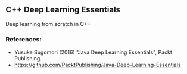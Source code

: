 ## C++ Deep Learning Essentials
Deep learning from scratch in C++

### References:
  - Yusuke Sugomori (2016) "Java Deep Learning Essentials", Packt Publishing.
  - https://github.com/PacktPublishing/Java-Deep-Learning-Essentials